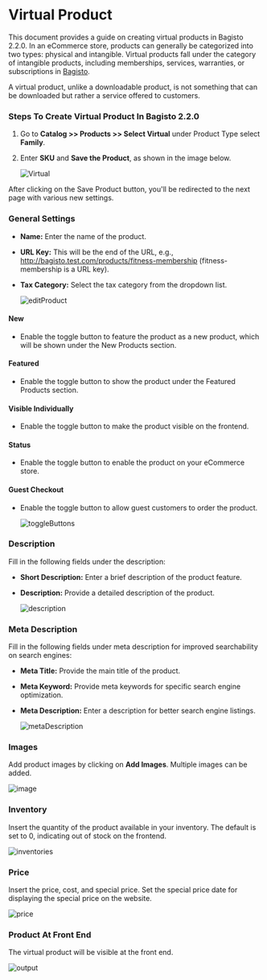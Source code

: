 # Virtual Product

This document provides a guide on creating virtual products in Bagisto 2.2.0. In an eCommerce store, products can generally be categorized into two types: physical and intangible. Virtual products fall under the category of intangible products, including memberships, services, warranties, or subscriptions in [Bagisto](https://bagisto.com/en/).

A virtual product, unlike a downloadable product, is not something that can be downloaded but rather a service offered to customers.

### Steps To Create Virtual Product In Bagisto 2.2.0

1. Go to **Catalog >> Products >> Select Virtual** under Product Type select **Family**.
2. Enter **SKU** and **Save the Product**, as shown in the image below.

    ![Virtual](../../assets/2.2.0/images/virtual-product/virtual.png)

After clicking on the Save Product button, you'll be redirected to the next page with various new settings.

### General Settings

- **Name:** Enter the name of the product.
- **URL Key:** This will be the end of the URL, 
    e.g., http://bagisto.test.com/products/fitness-membership (fitness-membership is a URL key).
- **Tax Category:** Select the tax category from the dropdown list.

    ![editProduct](../../assets/2.2.0/images/virtual-product/editProduct.png)

#### New

- Enable the toggle button to feature the product as a new product, which will be shown under the New Products section.

#### Featured

- Enable the toggle button to show the product under the Featured Products section.

#### Visible Individually

- Enable the toggle button to make the product visible on the frontend.

#### Status

- Enable the toggle button to enable the product on your eCommerce store.

#### Guest Checkout

- Enable the toggle button to allow guest customers to order the product.

    ![toggleButtons](../../assets/2.2.0/images/virtual-product/toggleButtons.png)

### Description

Fill in the following fields under the description:

- **Short Description:** Enter a brief description of the product feature.
- **Description:** Provide a detailed description of the product.

    ![description](../../assets/2.2.0/images/virtual-product/description.png)

### Meta Description

Fill in the following fields under meta description for improved searchability on search engines:

- **Meta Title:** Provide the main title of the product.
- **Meta Keyword:** Provide meta keywords for specific search engine optimization.
- **Meta Description:** Enter a description for better search engine listings.

    ![metaDescription](../../assets/2.2.0/images/virtual-product/metaDescription.png)

### Images

Add product images by clicking on **Add Images**. Multiple images can be added.

 ![image](../../assets/2.2.0/images/virtual-product/image.png)

### Inventory

Insert the quantity of the product available in your inventory. The default is set to 0, indicating out of stock on the frontend.

![inventories](../../assets/2.2.0/images/virtual-product/inventories.png)

### Price

Insert the price, cost, and special price. Set the special price date for displaying the special price on the website.

![price](../../assets/2.2.0/images/virtual-product/price.png)

### Product At Front End

The virtual product will be visible at the front end.

![output](../../assets/2.2.0/images/virtual-product/output.png)

